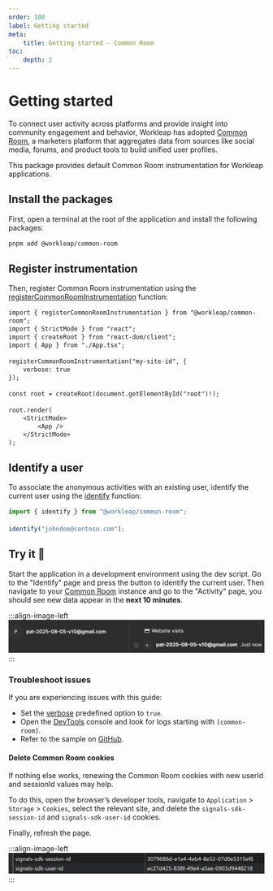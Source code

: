```yaml
---
order: 100
label: Getting started
meta:
    title: Getting started - Common Room
toc:
    depth: 2
---
```


# Getting started

To connect user activity across platforms and provide insight into community engagement and behavior, Workleap has adopted [Common Room](https://www.commonroom.io/), a marketers platform that aggregates data from sources like social media, forums, and product tools to build unified user profiles.

This package provides default Common Room instrumentation for Workleap applications.

## Install the packages

First, open a terminal at the root of the application and install the following packages:

```bash
pnpm add @workleap/common-room
```

## Register instrumentation

Then, register Common Room instrumentation using the [registerCommonRoomInstrumentation](./reference/registerCommonRoomInstrumentation.md) function:

```tsx !#6-8 index.tsx
import { registerCommonRoomInstrumentation } from "@workleap/common-room";
import { StrictMode } from "react";
import { createRoot } from "react-dom/client";
import { App } from "./App.tsx";

registerCommonRoomInstrumentation("my-site-id", {
    verbose: true
});

const root = createRoot(document.getElementById("root")!);

root.render(
    <StrictMode>
        <App />
    </StrictMode>
);
```

## Identify a user

To associate the anonymous activities with an existing user, identify the current user using the [identify](./reference/identify.md) function:

```ts
import { identify } from "@workleap/common-room";

identify("johndoe@contoso.com");
```

## Try it :rocket:

Start the application in a development environment using the dev script. Go to the "Identify" page and press the button to identify the current user. Then navigate to your [Common Room](https://app.commonroom.io/) instance and go to the "Activity" page, you should see new data appear in the **next 10 minutes**.

:::align-image-left
![Common Room activity entry|558](../static/common-room/common-room-activity-entry.png)
:::

### Troubleshoot issues

If you are experiencing issues with this guide:

- Set the [verbose](./reference/registerCommonRoomInstrumentation.md#verbose-mode) predefined option to `true`.
- Open the [DevTools](https://developer.chrome.com/docs/devtools/) console and look for logs starting with `[common-room]`.
- Refer to the sample on [GitHub](https://github.com/workleap/wl-telemetry/tree/main/samples/all-platforms).

#### Delete Common Room cookies

If nothing else works, renewing the Common Room cookies with new userId and sessionId values may help.

To do this, open the browser’s developer tools, navigate to `Application` > `Storage` > `Cookies`, select the relevant site, and delete the `signals-sdk-session-id` and `signals-sdk-user-id` cookies.

Finally, refresh the page.

:::align-image-left
![Common Room cookies|540](../static/common-room/common-room-cookies.png)
:::


